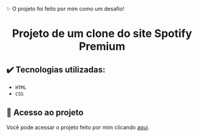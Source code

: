 ✨ O projeto foi feito por mim como um desafio!

<h1 align="center">Projeto de um clone do site Spotify Premium</h1>

## ✔️ Tecnologias utilizadas:

- ``HTML``
- ``CSS``

## 📁 Acesso ao projeto

Você pode acessar o projeto feito por mim clicando [aqui]( https://aliceurzedadev.github.io/spotify-premium-clone/).
